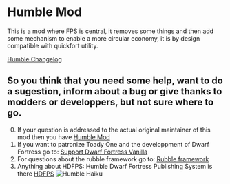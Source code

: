 # Humble Mod 
This is a mod where FPS is central, it removes some things and then add some mechanism to enable a more circular economy, it is by design compatible with quickfort utility.

[Humble Changelog](/addonfile?addon=Abadrausar___Humble&file=addon_changes.md)
## So you think that you need some help, want to do a sugestion, inform about a bug or give thanks to modders or developpers, but not sure where to go.
0. If your question is addressed to the actual original maintainer of this mod then you have [Humble Mod](http://www.bay12forums.com/smf/index.php?topic=157300.0)
1. If you want to patronize Toady One and the developpment of Dwarf Fortress go to: [Support Dwarf Fortress Vanilla](http://www.bay12games.com/support.html)
2. For questions about the rubble framework go to: [Rubble framework](http://www.bay12forums.com/smf/index.php?topic=154304.0)
3. Anything about HDFPS: Humble Dwarf Fortress Publishing System is there [HDFPS](http://www.bay12forums.com/smf/index.php?topic=157300.0)
![Humble Haiku](https://s-media-cache-ak0.pinimg.com/236x/8b/40/07/8b400773aed139e1f39aecb690c4b8c3.jpg)